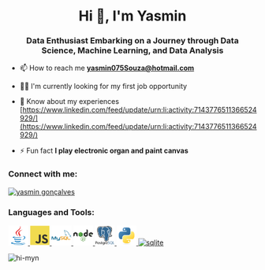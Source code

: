 <h1 align="center">Hi 👋, I'm Yasmin</h1>
<h3 align="center">Data Enthusiast Embarking on a Journey through Data Science, Machine Learning, and Data Analysis</h3>

- 📫 How to reach me **yasmin075Souza@hotmail.com**

- 👩‍💻 I'm currently looking for my first job opportunity

- 📄 Know about my experiences [https://www.linkedin.com/feed/update/urn:li:activity:7143776511366524929/](https://www.linkedin.com/feed/update/urn:li:activity:7143776511366524929/)

- ⚡ Fun fact **I play electronic organ and paint canvas**

<h3 align="left">Connect with me:</h3>
<p align="left">
<a href="https://linkedin.com/in/yasmin gonçalves" target="blank"><img align="center" src="https://raw.githubusercontent.com/rahuldkjain/github-profile-readme-generator/master/src/images/icons/Social/linked-in-alt.svg" alt="yasmin gonçalves" height="30" width="40" /></a>
</p>

<h3 align="left">Languages and Tools:</h3>
<p align="left"><a href="https://www.java.com" target="_blank" rel="noreferrer"> <img src="https://raw.githubusercontent.com/devicons/devicon/master/icons/java/java-original.svg" alt="java" width="40" height="40"/> </a> 
<a href="https://developer.mozilla.org/en-US/docs/Web/JavaScript" target="_blank" rel="noreferrer"> <img src="https://raw.githubusercontent.com/devicons/devicon/master/icons/javascript/javascript-original.svg" alt="javascript" width="40" height="40"/> </a> <a href="https://www.mysql.com/" target="_blank" rel="noreferrer"> <img src="https://raw.githubusercontent.com/devicons/devicon/master/icons/mysql/mysql-original-wordmark.svg" alt="mysql" width="40" height="40"/> </a> <a href="https://nodejs.org" target="_blank" rel="noreferrer"> <img src="https://raw.githubusercontent.com/devicons/devicon/master/icons/nodejs/nodejs-original-wordmark.svg" alt="nodejs" width="40" height="40"/> </a> <a href="https://www.postgresql.org" target="_blank" rel="noreferrer"> <img src="https://raw.githubusercontent.com/devicons/devicon/master/icons/postgresql/postgresql-original-wordmark.svg" alt="postgresql" width="40" height="40"/> </a> <a href="https://www.python.org" target="_blank" rel="noreferrer"> <img src="https://raw.githubusercontent.com/devicons/devicon/master/icons/python/python-original.svg" alt="python" width="40" height="40"/> </a> <a href="https://www.ruby-lang.org/en/" target="_blank" rel="noreferrer"> <img src="https://www.vectorlogo.zone/logos/sqlite/sqlite-icon.svg" alt="sqlite" width="40" height="40"/>  </p>

<p><img align="left" src="https://github-readme-stats.vercel.app/api/top-langs?username=hi-myn&show_icons=true&locale=en&layout=compact" alt="hi-myn" /></p>

<!--<p>&nbsp;<img align="center" src="https://github-readme-stats.vercel.app/api?username=hi-myn&show_icons=true&locale=en" alt="hi-myn" /></p>

<p><img align="center" src="https://github-readme-streak-stats.herokuapp.com/?user=hi-myn&" alt="hi-myn" /></p>-->
